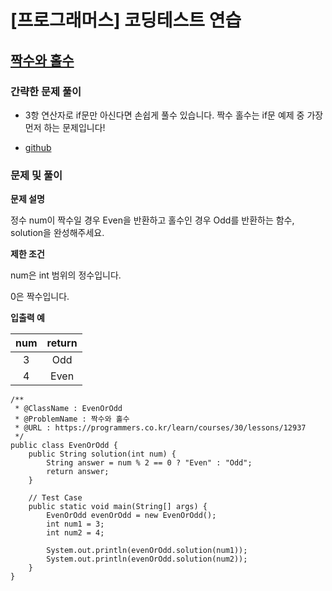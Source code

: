 # [프로그래머스] 코딩테스트 연습

## [짝수와 홀수](https://programmers.co.kr/learn/courses/30/lessons/12937)

### 간략한 문제 풀이

- 3항 연산자로 if문만 아신다면 손쉽게 풀수 있습니다. 짝수 홀수는 if문 예제 중 가장 먼저 하는 문제입니다!

- [github](https://github.com/ksy90101/ProgrammosCodingTest/blob/master/src/Level01/EvenOrOdd.java)

### 문제 및 풀이

**문제 설명**

정수 num이 짝수일 경우 Even을 반환하고 홀수인 경우 Odd를 반환하는 함수, solution을 완성해주세요.

**제한 조건**

num은 int 범위의 정수입니다.

0은 짝수입니다.

**입출력 예**

| num | return |
| :---: | :---: |
| 3 | Odd |
| 4 | Even |

````
/**
 * @ClassName : EvenOrOdd
 * @ProblemName : 짝수와 홀수
 * @URL : https://programmers.co.kr/learn/courses/30/lessons/12937
 */
public class EvenOrOdd {
    public String solution(int num) {
        String answer = num % 2 == 0 ? "Even" : "Odd";
        return answer;
    }

    // Test Case
    public static void main(String[] args) {
        EvenOrOdd evenOrOdd = new EvenOrOdd();
        int num1 = 3;
        int num2 = 4;

        System.out.println(evenOrOdd.solution(num1));
        System.out.println(evenOrOdd.solution(num2));
    }
}
````